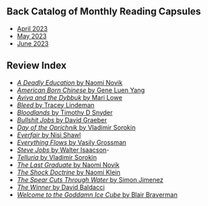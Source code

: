 Back Catalog of Monthly Reading Capsules
----------------------------------------
- [April 2023](202304)
- [May 2023](202305)
- [June 2023](202306)

Review Index
------------
- [_A Deadly Education_ by Naomi Novik](202304#a-deadly-education-by-naomi-novik)
- [_American Born Chinese_ by Gene Luen Yang](202306#american-born-chinese-by-gene-luen-yang)
- [_Aviva and the Dybbuk_ by Mari Lowe](202304#aviva-and-the-dybbuk-by-mari-lowe)
- [_Bleed_ by Tracey Lindeman](202306#bleed-by-tracey-lindeman)
- [_Bloodlands_ by Timothy D Snyder](202305#bloodlands-by-timothy-d-snyder)
- [_Bullshit Jobs_ by David Graeber](202304#bullshit-jobs-by-david-graeber)
- [_Day of the Oprichnik_ by Vladimir Sorokin](202304#day-of-the-oprichnik-by-vladimir-sorokin)
- [_Everfair_ by Nisi Shawl](202306#everfair-by-nisi-shawl)
- [_Everything Flows_ by Vasily Grossman](202306#everything-flows-by-vasily-grossman)
- [_Steve Jobs_ by Walter Isaacson](202304#steve-jobs-by-walter-isaacson)-
- [_Telluria_ by Vladimir Sorokin](202304#telluria-by-vladimir-sorokin)
- [_The Last Graduate_ by Naomi Novik](202305#the-last-graduate-by-naomi-novik)
- [_The Shock Doctrine_ by Naomi Klein](202306#the-shock-doctrine-by-naomi-klein)
- [_The Spear Cuts Through Water_ by Simon Jimenez](202305#the-spear-cuts-through-water-by-simon-jimenez)
- [_The Winner_ by David Baldacci](202305#the-winner-by-david-baldacci)
- [_Welcome to the Goddamn Ice Cube_ by Blair Braverman](202304#welcome-to-the-goddamn-ice-cube-by-blair-braverman)
